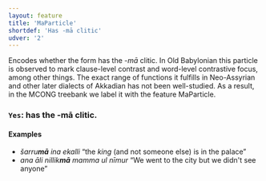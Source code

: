 ```yaml
---
layout: feature
title: 'MaParticle'
shortdef: 'Has -mā clitic'
udver: '2'
---
```


Encodes whether the form has the -_mā_ clitic. In Old Babylonian this particle is observed to mark clause-level contrast and word-level contrastive focus, among other things. The exact range of functions it fulfills in Neo-Assyrian and other later dialects of Akkadian has not been well-studied. As a result, in the MCONG treebank we label it with the feature MaParticle.

### <a name="Yes">`Yes`</a>: has the -mā clitic.

#### Examples
* _šarru<b>mā</b> ina ekalli_ “the _king_ (and not someone else) is in the palace”
* _ana āli nillik<b>mā</b> mamma ul nīmur_ “We went to the city but we didn't see anyone”
